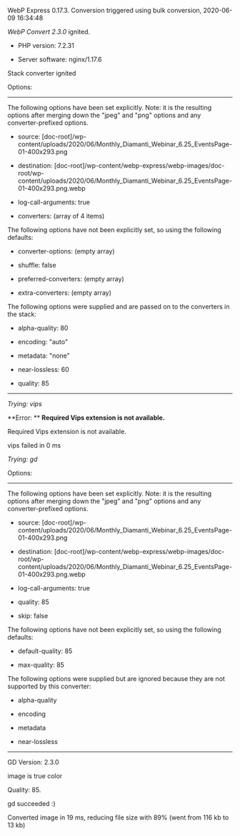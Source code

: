 WebP Express 0.17.3. Conversion triggered using bulk conversion, 2020-06-09 16:34:48

*WebP Convert 2.3.0*  ignited.
- PHP version: 7.2.31
- Server software: nginx/1.17.6

Stack converter ignited

Options:
------------
The following options have been set explicitly. Note: it is the resulting options after merging down the "jpeg" and "png" options and any converter-prefixed options.
- source: [doc-root]/wp-content/uploads/2020/06/Monthly_Diamanti_Webinar_6.25_EventsPage-01-400x293.png
- destination: [doc-root]/wp-content/webp-express/webp-images/doc-root/wp-content/uploads/2020/06/Monthly_Diamanti_Webinar_6.25_EventsPage-01-400x293.png.webp
- log-call-arguments: true
- converters: (array of 4 items)

The following options have not been explicitly set, so using the following defaults:
- converter-options: (empty array)
- shuffle: false
- preferred-converters: (empty array)
- extra-converters: (empty array)

The following options were supplied and are passed on to the converters in the stack:
- alpha-quality: 80
- encoding: "auto"
- metadata: "none"
- near-lossless: 60
- quality: 85
------------


*Trying: vips* 

**Error: ** **Required Vips extension is not available.** 
Required Vips extension is not available.
vips failed in 0 ms

*Trying: gd* 

Options:
------------
The following options have been set explicitly. Note: it is the resulting options after merging down the "jpeg" and "png" options and any converter-prefixed options.
- source: [doc-root]/wp-content/uploads/2020/06/Monthly_Diamanti_Webinar_6.25_EventsPage-01-400x293.png
- destination: [doc-root]/wp-content/webp-express/webp-images/doc-root/wp-content/uploads/2020/06/Monthly_Diamanti_Webinar_6.25_EventsPage-01-400x293.png.webp
- log-call-arguments: true
- quality: 85
- skip: false

The following options have not been explicitly set, so using the following defaults:
- default-quality: 85
- max-quality: 85

The following options were supplied but are ignored because they are not supported by this converter:
- alpha-quality
- encoding
- metadata
- near-lossless
------------

GD Version: 2.3.0
image is true color
Quality: 85. 
gd succeeded :)

Converted image in 19 ms, reducing file size with 89% (went from 116 kb to 13 kb)
